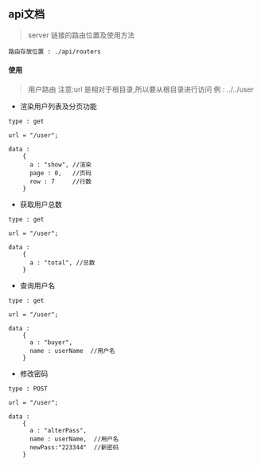 ## api文档

> server 链接的路由位置及使用方法

    路由存放位置 : ./api/routers

#### 使用

> 用户路由
    注意:url 是相对于根目录,所以要从根目录进行访问
    例 : ../../user

* 渲染用户列表及分页功能

```
type : get

url = "/user";

data :
    {
      a : "show", //渲染
      page : 0,   //页码
      row : 7     //行数
    }
```

* 获取用户总数

```
type : get

url = "/user";

data :
    {
      a : "total", //总数
    }
```
* 查询用户名

```
type : get

url = "/user";

data :
    {
      a : "buyer",
      name : userName  //用户名
    }
```
* 修改密码

```
type : POST

url = "/user";

data :
    {
      a : "alterPass",
      name : userName,  //用户名
      newPass:"223344"  //新密码
    }
```
